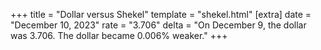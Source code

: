 +++
title = "Dollar versus Shekel"
template = "shekel.html"
[extra]
date = "December 10, 2023"
rate = "3.706"
delta = "On December  9, the dollar was 3.706. The dollar became 0.006% weaker."
+++
